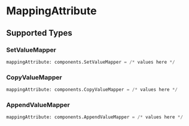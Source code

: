 # MappingAttribute


## Supported Types

### SetValueMapper

```python
mappingAttribute: components.SetValueMapper = /* values here */
```

### CopyValueMapper

```python
mappingAttribute: components.CopyValueMapper = /* values here */
```

### AppendValueMapper

```python
mappingAttribute: components.AppendValueMapper = /* values here */
```

